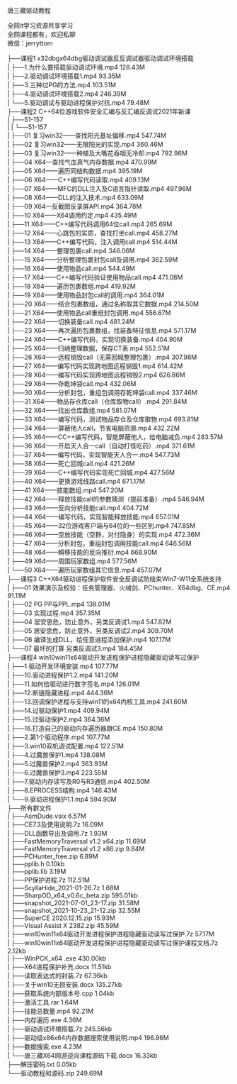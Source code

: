 唐三藏驱动教程

全网it学习资源共享学习<br>全网课程都有，欢迎私聊<br>微信：jerryttom<br>

├──课程1 x32dbgx64dbg驱动调试器反反调试器驱动调试环境搭载<br> | ├──1.为什么要搭载驱动调试环境.mp4 128.43M<br> | ├──2.驱动调试环境搭载1.mp4 93.35M<br> | ├──3.三种过PG的方法.mp4 103.51M<br> | ├──4.驱动调试环境搭载2.mp4 246.39M<br> | └──5.驱动调试与驱动进程保护对抗.mp4 79.48M<br> ├──课程2 C++64位游戏软件安全汇编与反汇编反调试2021年新课<br> | ├──51-157<br> | | └──51-157<br> | ├──01 复习win32——查找阳光基址偏移.mp4 547.74M<br> | ├──02 复习win32——无限阳光的实现.mp4 360.46M<br> | ├──03 复习win32——种植及大嘴花吞咽无冷却.mp4 792.96M<br> | ├──04 X64—查找气血真气内存数据.mp4 470.99M<br> | ├──05 X64——遍历同结构数据.mp4 395.19M<br> | ├──06 X64——C++编写代码读取.mp4 409.13M<br> | ├──07 X64——MFC的DLL注入及C语言指针读取.mp4 497.96M<br> | ├──08 X64——DLL的注入技术.mp4 633.09M<br> | ├──09 X64—反截图反录屏API.mp4 364.78M<br> | ├──10 X64——X64调用约定.mp4 435.49M<br> | ├──11 X64——C++编写代码调用64位call.mp4 265.69M<br> | ├──12 X64——心跳包的实质，查找打坐call.mp4 458.27M<br> | ├──13 X64——C++编写代码，注入调用call.mp4 514.44M<br> | ├──14 X64——整理包裹call.mp4 346.06M<br> | ├──15 X64——分析整理包裹封包call及调用.mp4 362.59M<br> | ├──16 X64——使用物品call.mp4 544.49M<br> | ├──17 X64——C++编写代码验证使用物品call.mp4 471.08M<br> | ├──18 X64——遍历包裹数组.mp4 419.92M<br> | ├──19 X64——使用物品封包call的调用.mp4 364.01M<br> | ├──20 X64——结合包裹数组，通过名称取其它数据.mp4 214.50M<br> | ├──21 X64——使用物品call重组封包调用.mp4 556.67M<br> | ├──22 X64——切换装备call.mp4 481.24M<br> | ├──23 X64——再次遍历包裹数组，找装备特征信息.mp4 571.17M<br> | ├──24 X64——C++编写代码，实现切换装备.mp4 404.90M<br> | ├──25 X64——归纳整理数据，保存CT表.mp4 552.51M<br> | ├──26 X64——远程销毁call（无需回城整理包裹）.mp4 307.98M<br> | ├──27 X64——编写代码实现跨地图远程销毁1.mp4 614.42M<br> | ├──28 X64——编写代码实现跨地图远程销毁2.mp4 626.86M<br> | ├──29 X64——存乾坤袋call.mp4 432.06M<br> | ├──30 X64——分析封包，重组包调用存乾坤袋call.mp4 337.46M<br> | ├──31 X64——物品存仓库call（仓库取物call）.mp4 291.84M<br> | ├──32 X64——找出仓库数组.mp4 581.07M<br> | ├──33 X64——编写代码，测试物品存仓及仓库取物.mp4 693.81M<br> | ├──34 X64——屏蔽他人call，节省电脑资源.mp4 432.22M<br> | ├──35 X64——CC++编写代码，智能屏蔽他人，给电脑减负.mp4 283.57M<br> | ├──36 X64——开启天人合一call（自动打怪吃药）.mp4 371.61M<br> | ├──37 X64——编写代码，实现智能天人合一.mp4 547.73M<br> | ├──38 X64——死亡回城call.mp4 421.26M<br> | ├──39 X64——C++编写代码实现死亡回城.mp4 427.56M<br> | ├──40 X64——更换游戏线路call.mp4 671.17M<br> | ├──41 X64——技能数组.mp4 547.20M<br> | ├──42 X64——释放技能call的参数猜测（提前准备）.mp4 546.94M<br> | ├──43 X64——反向分析技能call.mp4 404.72M<br> | ├──44 X64——编写代码，实现智能释放技能.mp4 657.01M<br> | ├──45 X64——32位游戏客户端与64位的一些区别.mp4 747.85M<br> | ├──46 X64——空放技能（空群，对付隐身）的实现.mp4 472.36M<br> | ├──47 X64——分析封包，重组封包调用技能call.mp4 646.56M<br> | ├──48 X64——瞬移技能的反向推衍.mp4 668.90M<br> | ├──49 X64——周围玩家数组.mp4 577.56M<br> | └──50 X64——遍历玩家数组其它信息.mp4 457.07M<br> ├──课程3 C++X64驱动进程保护软件安全反调试防结束Win7-W11全系统支持<br> | ├──01 效果演示及校验：任务管理器、火绒剑、PChunter、X64dbg、CE.mp4 91.11M<br> | ├──02 PG PP与PPL.mp4 138.01M<br> | ├──03 实现过程.mp4 357.35M<br> | ├──04 居安思危，防止意外，另类反调试1.mp4 547.82M<br> | ├──05 居安思危，防止意外，另类反调试2.mp4 309.70M<br> | ├──06 编译生成DLL，给任意进程添加保护.mp4 107.17M<br> | └──07 最坏的打算 另类反调试3.mp4 184.45M<br> ├──课程4 win10win11x64驱动开发进程保护进程隐藏驱动读写过保护<br> | ├──1.驱动开发环境安装.mp4 107.77M<br> | ├──10.驱动进程保护1.2.mp4 141.20M<br> | ├──11.如何给驱动进行数字签名.mp4 126.01M<br> | ├──12.断链隐藏进程.mp4 444.36M<br> | ├──13.回调保护进程与支持win11的x64内核工具.mp4 241.60M<br> | ├──14.过驱动保护1.mp4 409.94M<br> | ├──15.过驱动保护2.mp4 364.36M<br> | ├──16.打造自己的驱动内存遍历器跟CE.mp4 150.80M<br> | ├──2.第1个驱动程序.mp4 107.77M<br> | ├──3.win10双机调试配置.mp4 122.51M<br> | ├──4.过魔兽保护1.mp4 138.08M<br> | ├──5.过魔兽保护2.mp4 363.93M<br> | ├──6.过魔兽保护3.mp4 223.55M<br> | ├──7.驱动内存读写及R0与R3通信.mp4 402.50M<br> | ├──8.EPROCESS结构.mp4 146.43M<br> | └──9.驱动进程保护1.1.mp4 594.90M<br> ├──所有群文件<br> | ├──AsmDude.vsix 6.57M<br> | ├──CE7.3及使用说明.7z 16.09M<br> | ├──DLL函数导出及调用.7z 1.93M<br> | ├──FastMemoryTraversal v1.2 x64.zip 11.69M<br> | ├──FastMemoryTraversal v1.2 x86.zip 9.84M<br> | ├──PCHunter_free.zip 6.89M<br> | ├──pplib.h 0.10kb<br> | ├──pplib.lib 3.19M<br> | ├──PP保护进程.7z 112.51M<br> | ├──ScyllaHide_2021-01-26.7z 1.68M<br> | ├──SharpOD_x64_v0.6c_beta.zip 595.01kb<br> | ├──snapshot_2021-07-01_23-17.zip 31.58M<br> | ├──snapshot_2021-10-23_21-12.zip 32.55M<br> | ├──SuperCE 2020.12.15.zip 15.93M<br> | ├──Visual Assist X 2382.zip 45.59M<br> | ├──win10win11x64驱动开发进程保护进程隐藏驱动读写过保护.7z 57.17M<br> | ├──win10win11x64驱动开发进程保护进程隐藏驱动读写过保护课程文档.7z 2.12kb<br> | ├──WinPCK_x64 .exe 430.00kb<br> | ├──X64进程保护补充.docx 11.51kb<br> | ├──读取表达式的封装.7z 67.36kb<br> | ├──关于win10无损安装.docx 135.27kb<br> | ├──获取系统内部版本号.cpp 1.04kb<br> | ├──激活工具.rar 1.64M<br> | ├──技能总数量.mp4 92.21M<br> | ├──内存遍历.exe 4.36M<br> | ├──驱动调试环境搭载.7z 245.56kb<br> | ├──驱动级x86x64内存数据搜索使用说明.mp4 196.96M<br> | ├──数据搜索.exe 4.23M<br> | └──唐三藏X64网游逆向课程源码下载.docx 16.33kb<br> ├──解压密码.txt 0.05kb<br> └──驱动教程和源码.zip 249.69M